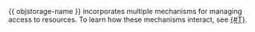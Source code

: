
{{ objstorage-name }} incorporates multiple mechanisms for managing access to resources. To learn how these mechanisms interact, see [{#T}](../../../storage/security/overview.md).
